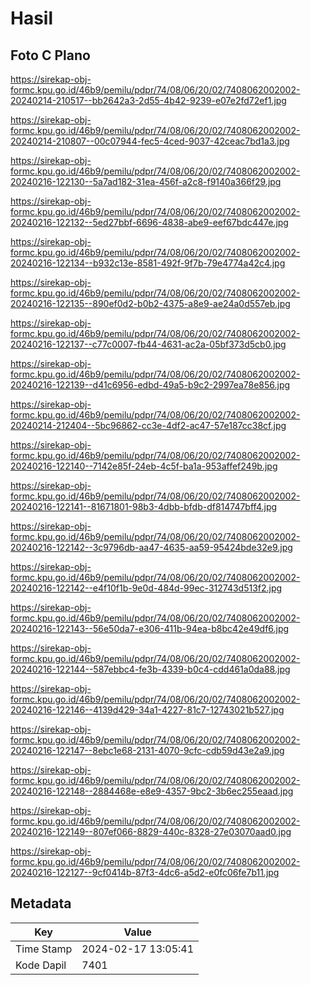 # Hasil

## Foto C Plano

https://sirekap-obj-formc.kpu.go.id/46b9/pemilu/pdpr/74/08/06/20/02/7408062002002-20240214-210517--bb2642a3-2d55-4b42-9239-e07e2fd72ef1.jpg

https://sirekap-obj-formc.kpu.go.id/46b9/pemilu/pdpr/74/08/06/20/02/7408062002002-20240214-210807--00c07944-fec5-4ced-9037-42ceac7bd1a3.jpg

https://sirekap-obj-formc.kpu.go.id/46b9/pemilu/pdpr/74/08/06/20/02/7408062002002-20240216-122130--5a7ad182-31ea-456f-a2c8-f9140a366f29.jpg

https://sirekap-obj-formc.kpu.go.id/46b9/pemilu/pdpr/74/08/06/20/02/7408062002002-20240216-122132--5ed27bbf-6696-4838-abe9-eef67bdc447e.jpg

https://sirekap-obj-formc.kpu.go.id/46b9/pemilu/pdpr/74/08/06/20/02/7408062002002-20240216-122134--b932c13e-8581-492f-9f7b-79e4774a42c4.jpg

https://sirekap-obj-formc.kpu.go.id/46b9/pemilu/pdpr/74/08/06/20/02/7408062002002-20240216-122135--890ef0d2-b0b2-4375-a8e9-ae24a0d557eb.jpg

https://sirekap-obj-formc.kpu.go.id/46b9/pemilu/pdpr/74/08/06/20/02/7408062002002-20240216-122137--c77c0007-fb44-4631-ac2a-05bf373d5cb0.jpg

https://sirekap-obj-formc.kpu.go.id/46b9/pemilu/pdpr/74/08/06/20/02/7408062002002-20240216-122139--d41c6956-edbd-49a5-b9c2-2997ea78e856.jpg

https://sirekap-obj-formc.kpu.go.id/46b9/pemilu/pdpr/74/08/06/20/02/7408062002002-20240214-212404--5bc96862-cc3e-4df2-ac47-57e187cc38cf.jpg

https://sirekap-obj-formc.kpu.go.id/46b9/pemilu/pdpr/74/08/06/20/02/7408062002002-20240216-122140--7142e85f-24eb-4c5f-ba1a-953affef249b.jpg

https://sirekap-obj-formc.kpu.go.id/46b9/pemilu/pdpr/74/08/06/20/02/7408062002002-20240216-122141--81671801-98b3-4dbb-bfdb-df814747bff4.jpg

https://sirekap-obj-formc.kpu.go.id/46b9/pemilu/pdpr/74/08/06/20/02/7408062002002-20240216-122142--3c9796db-aa47-4635-aa59-95424bde32e9.jpg

https://sirekap-obj-formc.kpu.go.id/46b9/pemilu/pdpr/74/08/06/20/02/7408062002002-20240216-122142--e4f10f1b-9e0d-484d-99ec-312743d513f2.jpg

https://sirekap-obj-formc.kpu.go.id/46b9/pemilu/pdpr/74/08/06/20/02/7408062002002-20240216-122143--56e50da7-e306-411b-94ea-b8bc42e49df6.jpg

https://sirekap-obj-formc.kpu.go.id/46b9/pemilu/pdpr/74/08/06/20/02/7408062002002-20240216-122144--587ebbc4-fe3b-4339-b0c4-cdd461a0da88.jpg

https://sirekap-obj-formc.kpu.go.id/46b9/pemilu/pdpr/74/08/06/20/02/7408062002002-20240216-122146--4139d429-34a1-4227-81c7-12743021b527.jpg

https://sirekap-obj-formc.kpu.go.id/46b9/pemilu/pdpr/74/08/06/20/02/7408062002002-20240216-122147--8ebc1e68-2131-4070-9cfc-cdb59d43e2a9.jpg

https://sirekap-obj-formc.kpu.go.id/46b9/pemilu/pdpr/74/08/06/20/02/7408062002002-20240216-122148--2884468e-e8e9-4357-9bc2-3b6ec255eaad.jpg

https://sirekap-obj-formc.kpu.go.id/46b9/pemilu/pdpr/74/08/06/20/02/7408062002002-20240216-122149--807ef066-8829-440c-8328-27e03070aad0.jpg

https://sirekap-obj-formc.kpu.go.id/46b9/pemilu/pdpr/74/08/06/20/02/7408062002002-20240216-122127--9cf0414b-87f3-4dc6-a5d2-e0fc06fe7b11.jpg


## Metadata

| Key        | Value               |
| ---------- | ------------------- |
| Time Stamp | 2024-02-17 13:05:41 |
| Kode Dapil | 7401                |



